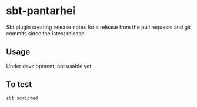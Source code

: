 # sbt-pantarhei

Sbt plugin creating release notes for a release from the pull requests and git commits since the latest release.

## Usage

Under development, not usable yet

## To test

    sbt scripted